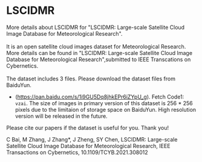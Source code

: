 # LSCIDMR
More details about LSCIDMR for "LSCIDMR: Large-scale Satellite Cloud Image Database for Meteorological Research".<br><br>
It is an open satellite cloud images dataset for Meteorological Research. More details can be found in "LSCIDMR: Large-scale Satellite Cloud Image Database for Meteorological Research",submitted to IEEE Transcations on Cybernetics.<br><br>
The dataset includes 3 files. Please download the dataset files from BaiduYun.<br>
* (https://pan.baidu.com/s/1i9GU5Dq8jhkEPr6iZYpU_g). Fetch Code1: `vzai`.
The size of images in primary version of  this dataset is 256 * 256 pixels due to the limitaion of storage space on BaiduYun.  High resolution version will be released in the future.

Please cite our papers if the dataset is useful for you. Thank you!

C Bai, M Zhang, J Zhang*, J Zheng, SY Chen, LSCIDMR: Large-scale Satellite Cloud Image Database for Meteorological Research, IEEE Transactions on Cybernetics, 10.1109/TCYB.2021.308012
